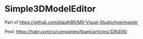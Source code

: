 # Simple3DModelEditor

Part of https://github.com/klauth86/MS-Visual-Studio/tree/master

Post: https://habr.com/ru/companies/tbank/articles/326406/

